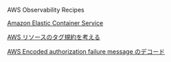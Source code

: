 AWS Observability Recipes

[Amazon Elastic Container Service](https://aws-observability.github.io/aws-o11y-recipes/ecs/)

[AWS リソースのタグ規約を考える](https://qiita.com/hidekatsu-izuno/items/c1c0ce0b56a822c25e5e)

[AWS Encoded authorization failure message のデコード](https://zoo200.net/aws-decode-auth-message/)
